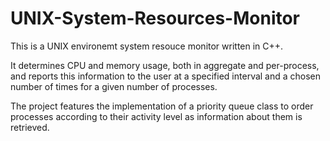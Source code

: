 # UNIX-System-Resources-Monitor

This is a UNIX environemt system resouce monitor written in C++.

It determines CPU and memory usage, both in aggregate and per-process, and reports this information to the user
at a specified interval and a chosen number of times for a given number of processes.

The project features the implementation of a priority queue class to order processes according to their activity
level as information about them is retrieved.
